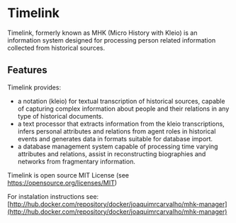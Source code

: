 # Timelink
Timelink, formerly known as MHK (Micro History with Kleio) is an information system designed for processing person related information collected from historical sources. 

## Features

Timelink provides:

* a notation (kleio) for textual transcription of historical sources, capable of capturing complex information about people and their relations in any type of historical documents.
* a text processor that extracts information from the kleio transcriptions, infers personal attributes and relations from agent roles in historical events and generates data in formats suitable for database import.
* a database management system capable of processing time varying attributes and relations, assist in reconstructing biographies and networks from fragmentary information.

Timelink is open source MIT License (see https://opensource.org/licenses/MIT)

For instalation instructions see:
   [http://hub.docker.com/repository/docker/joaquimrcarvalho/mhk-manager](http://hub.docker.com/repository/docker/joaquimrcarvalho/mhk-manager)

